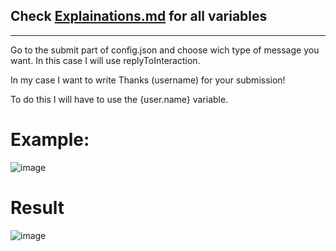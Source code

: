 ## Check [Explainations.md](https://github.com/PlayboyPrime/ModalMod/blob/main/Explanations.md) for all variables
***

Go to the submit part of config.json and choose wich type of message you want. In this case I will use replyToInteraction.

In my case I want to write Thanks (username) for your submission!

To do this I will have to use the {user.name} variable.

# Example:

![image](https://user-images.githubusercontent.com/55946112/163072576-e47ebdbe-ed8b-4753-b605-e90374b52200.png)


# Result

![image](https://user-images.githubusercontent.com/55946112/162887367-a6a60b8c-7d76-4c74-8f01-f03e35c82045.png)
